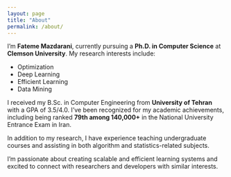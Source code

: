 ```yaml
---
layout: page
title: "About"
permalink: /about/
---
```


I’m **Fateme Mazdarani**, currently pursuing a **Ph.D. in Computer Science** at **Clemson University**. My research interests include:

- Optimization
- Deep Learning
- Efficient Learning
- Data Mining

I received my B.Sc. in Computer Engineering from **University of Tehran** with a GPA of 3.5/4.0. I’ve been recognized for my academic achievements, including being ranked **79th among 140,000+** in the National University Entrance Exam in Iran.

In addition to my research, I have experience teaching undergraduate courses and assisting in both algorithm and statistics-related subjects.

I’m passionate about creating scalable and efficient learning systems and excited to connect with researchers and developers with similar interests.
